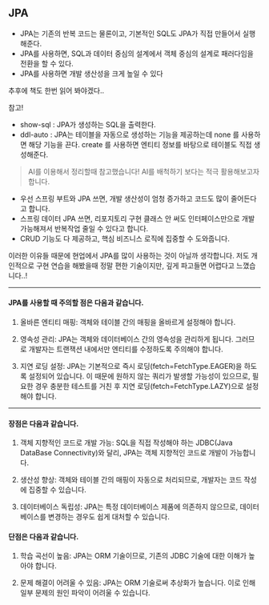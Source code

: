 ## JPA
- JPA는 기존의 반복 코드는 물론이고, 기본적인 SQL도 JPA가 직접 만들어서 실행해준다.
- JPA를 사용하면, SQL과 데이터 중심의 설계에서 객체 중심의 설계로 패러다임을 전환을 할 수 있다.
- JPA를 사용하면 개발 생산성을 크게 높일 수 있다

추후에 책도 한번 읽어 봐야겠다..

참고!
- show-sql : JPA가 생성하는 SQL을 출력한다.
- ddl-auto : JPA는 테이블을 자동으로 생성하는 기능을 제공하는데 none 를 사용하면 해당 기능을 끈다.
create 를 사용하면 엔티티 정보를 바탕으로 테이블도 직접 생성해준다.


> AI를 이용해서 정리할때 참고했습니다! AI를 배척하기 보다는 적극 활용해보고자 합니다.

- 우선 스프링 부트와 JPA 쓰면, 개발 생산성이 엄청 증가하고 코드도 많이 줄어든다고 합니다.
- 스프링 데이터 JPA 쓰면, 리포지토리 구현 클래스 안 써도 인터페이스만으로 개발 가능해져서 반복작업 줄일 수 있다고 합니다. 
- CRUD 기능도 다 제공하고, 핵심 비즈니스 로직에 집중할 수 도와줍니다.

이러한 이유들 때문에 현업에서 JPA를 많이 사용하는 것이 아닐까 생각합니다. 저도 개인적으로 구현 연습을 해봤을때 정말 편한 기술이지만, 깊게 파고들면 어렵다고 느꼈습니다..!

---
#### JPA를 사용할 때 주의할 점은 다음과 같습니다.

1. 올바른 엔티티 매핑: 객체와 테이블 간의 매핑을 올바르게 설정해야 합니다.

2. 영속성 관리: JPA는 객체와 데이터베이스 간의 영속성을 관리하게 됩니다. 그러므로 개발자는 트랜잭션 내에서만 엔티티를 수정하도록 주의해야 합니다.

3. 지연 로딩 설정: JPA는 기본적으로 즉시 로딩(fetch=FetchType.EAGER)을 하도록 설정되어 있습니다. 이 때문에 원하지 않는 쿼리가 발생할 가능성이 있으므로, 필요한 경우 충분한 테스트를 거친 후 지연 로딩(fetch=FetchType.LAZY)으로 설정해야 합니다.

---
#### 장점은 다음과 같습니다.

1. 객체 지향적인 코드로 개발 가능: SQL을 직접 작성해야 하는 JDBC(Java DataBase Connectivity)와 달리, JPA는 객체 지향적인 코드로 개발이 가능합니다.

2. 생산성 향상: 객체와 테이블 간의 매핑이 자동으로 처리되므로, 개발자는 코드 작성에 집중할 수 있습니다.

3. 데이터베이스 독립성: JPA는 특정 데이터베이스 제품에 의존하지 않으므로, 데이터베이스를 변경하는 경우도 쉽게 대처할 수 있습니다.

#### 단점은 다음과 같습니다.

1. 학습 곡선이 높음: JPA는 ORM 기술이므로, 기존의 JDBC 기술에 대한 이해가 높아야 합니다.

2. 문제 해결이 어려울 수 있음: JPA는 ORM 기술로써 추상화가 높습니다. 이로 인해 일부 문제의 원인 파악이 어려울 수 있습니다.